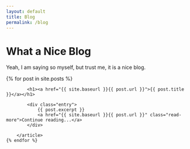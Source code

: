 ```yaml
---
layout: default
title: Blog
permalink: /blog
---
```


<h1> What a Nice Blog </h1>

<p> Yeah, I am saying so myself, but trust me, it is a nice blog. </p>

<div class="posts">
    {% for post in site.posts %}
        <article class="post">

            <h1><a href="{{ site.baseurl }}{{ post.url }}">{{ post.title }}</a></h1>

            <div class="entry">
                {{ post.excerpt }}
                <a href="{{ site.baseurl }}{{ post.url }}" class="read-more">Continue reading...</a>
            </div>

        </article>
    {% endfor %}
</div>
